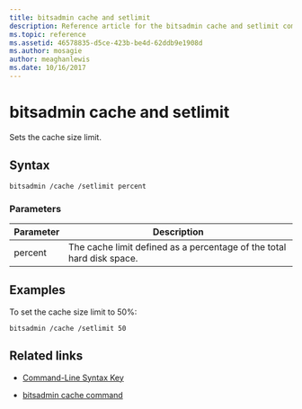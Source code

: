 ```yaml
---
title: bitsadmin cache and setlimit
description: Reference article for the bitsadmin cache and setlimit command, which sets the cache size limit.
ms.topic: reference
ms.assetid: 46578835-d5ce-423b-be4d-62ddb9e1908d
ms.author: mosagie
author: meaghanlewis
ms.date: 10/16/2017
---
```


# bitsadmin cache and setlimit

Sets the cache size limit.

## Syntax

```
bitsadmin /cache /setlimit percent
```

### Parameters

| Parameter | Description |
| -------------- | -------------- |
| percent | The cache limit defined as a percentage of the total hard disk space. |

## Examples

To set the cache size limit to 50%:

```
bitsadmin /cache /setlimit 50
```

## Related links

- [Command-Line Syntax Key](command-line-syntax-key.md)

- [bitsadmin cache command](bitsadmin-cache.md)
